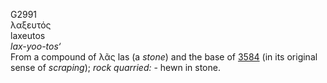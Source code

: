 G2991  
λαξευτός  
laxeutos  
*lax-yoo-tos‘*  
From a compound of λᾶς las (a *stone*) and the base of [3584](g3584) (in
its original sense of *scraping*); *rock* *quarried:* - hewn in stone.  
